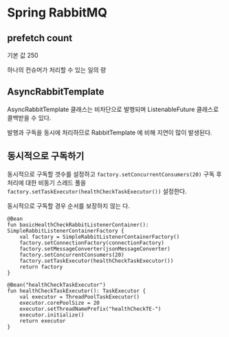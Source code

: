# Spring RabbitMQ

## prefetch count

기본 값 250

하나의 컨슈머가 처리할 수 있는 일의 량

## AsyncRabbitTemplate

AsyncRabbitTemplate 클래스는 비차단으로 발행되며 ListenableFuture 클래스로 콜백받을 수 있다.

발행과 구독을 동시에 처리하므로 RabbitTemplate 에 비해 지연이 많이 발생된다.

## 동시적으로 구독하기

동시적으로 구독할 갯수를 설정하고 `factory.setConcurrentConsumers(20)` 구독 후 처리에 대한 비동기 스레드 풀을 `factory.setTaskExecutor(healthCheckTaskExecutor())` 설정한다.

동시적으로 구독할 경우 순서를 보장하지 않는 다.

```
@Bean
fun basicHealthCheckRabbitListenerContainer(): SimpleRabbitListenerContainerFactory {
    val factory = SimpleRabbitListenerContainerFactory()
    factory.setConnectionFactory(connectionFactory)
    factory.setMessageConverter(jsonMessageConverter)
    factory.setConcurrentConsumers(20)
    factory.setTaskExecutor(healthCheckTaskExecutor())
    return factory
}

@Bean("healthCheckTaskExecutor")
fun healthCheckTaskExecutor(): TaskExecutor {
    val executor = ThreadPoolTaskExecutor()
    executor.corePoolSize = 20
    executor.setThreadNamePrefix("healthCheckTE-")
    executor.initialize()
    return executor
}
```